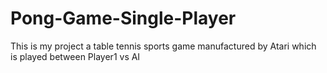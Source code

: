 # Pong-Game-Single-Player
This is my project a table tennis sports game manufactured by Atari which is played between Player1 vs AI
